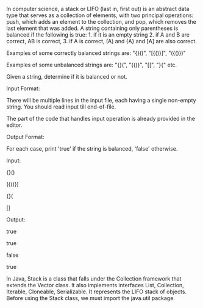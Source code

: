 In computer science, a stack or LIFO (last in, first out) is an abstract data type that serves as a collection of elements, with two principal operations: push, which adds an element to the collection, and pop, which removes the last element that was added.
A string containing only parentheses is balanced if the following is true: 1. if it is an empty string 2. if A and B are correct, AB is correct, 3. if A is correct, (A) and {A} and [A] are also correct.

Examples of some correctly balanced strings are: "{}()", "[{()}]", "({()})"

Examples of some unbalanced strings are: "{}(", "({)}", "[[", "}{" etc.

Given a string, determine if it is balanced or not.


Input Format:

There will be multiple lines in the input file, each having a single non-empty string. You should read input till end-of-file.

The part of the code that handles input operation is already provided in the editor.


Output Format:

For each case, print 'true' if the string is balanced, 'false' otherwise.


Input:

{}()

({()})

{}(

[]


Output:

true

true

false

true



In Java, Stack is a class that falls under the Collection framework that extends the Vector class. It also implements interfaces List, Collection, Iterable, Cloneable, Serializable. It represents the LIFO stack of objects. Before using the Stack class, we must import the java.util package.
